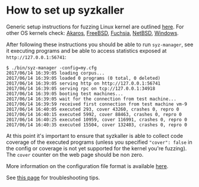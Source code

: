 # How to set up syzkaller

Generic setup instructions for fuzzing Linux kernel are outlined [here](linux/setup.md).
For other OS kernels check: [Akaros](/docs/akaros/README.md), [FreeBSD](/docs/freebsd.md), [Fuchsia](/docs/fuchsia.md), [NetBSD](/docs/netbsd.md), [Windows](/docs/windows.md).

After following these instructions you should be able to run `syz-manager`, see it executing programs and be able to access statistics exposed at `http://127.0.0.1:56741`:

```
$ ./bin/syz-manager -config=my.cfg
2017/06/14 16:39:05 loading corpus...
2017/06/14 16:39:05 loaded 0 programs (0 total, 0 deleted)
2017/06/14 16:39:05 serving http on http://127.0.0.1:56741
2017/06/14 16:39:05 serving rpc on tcp://127.0.0.1:34918
2017/06/14 16:39:05 booting test machines...
2017/06/14 16:39:05 wait for the connection from test machine...
2017/06/14 16:39:59 received first connection from test machine vm-9
2017/06/14 16:40:05 executed 293, cover 43260, crashes 0, repro 0
2017/06/14 16:40:15 executed 5992, cover 88463, crashes 0, repro 0
2017/06/14 16:40:25 executed 10959, cover 116991, crashes 0, repro 0
2017/06/14 16:40:35 executed 15504, cover 132403, crashes 0, repro 0
```

At this point it's important to ensure that syzkaller is able to collect code coverage of the executed programs
(unless you specified `"cover": false` in the config or coverage is not yet supported for the kernel you're fuzzing).
The `cover` counter on the web page should be non zero.

More information on the configuration file format is available [here](configuration.md).

See [this page](troubleshooting.md) for troubleshooting tips.
